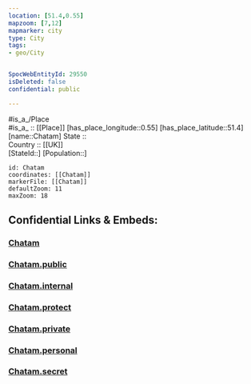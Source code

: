 ```yaml
---
location: [51.4,0.55] 
mapzoom: [7,12] 
mapmarker: city 
type: City
tags:
- geo/City


SpocWebEntityId: 29550
isDeleted: false
confidential: public

---
```

#is_a_/Place  
#is_a_ :: [[Place]] 
[has_place_longitude::0.55] 
[has_place_latitude::51.4] 
[name::Chatam] 
State ::  
Country :: [[UK]]  
[StateId::] 
[Population::] 



```leaflet
id: Chatam
coordinates: [[Chatam]] 
markerFile: [[Chatam]] 
defaultZoom: 11 
maxZoom: 18
```


## Confidential Links & Embeds: 

### [Chatam](/_Standards/Earth/Continent/Europe/Europe~North/UK/England/Regions~England/South_East_England/Medway/cities~Medway/Chatam.md) 

### [Chatam.public](/_public/Earth/Continent/Europe/Europe~North/UK/England/Regions~England/South_East_England/Medway/cities~Medway/Chatam.public.md) 

### [Chatam.internal](/_internal/Earth/Continent/Europe/Europe~North/UK/England/Regions~England/South_East_England/Medway/cities~Medway/Chatam.internal.md) 

### [Chatam.protect](/_protect/Earth/Continent/Europe/Europe~North/UK/England/Regions~England/South_East_England/Medway/cities~Medway/Chatam.protect.md) 

### [Chatam.private](/_private/Earth/Continent/Europe/Europe~North/UK/England/Regions~England/South_East_England/Medway/cities~Medway/Chatam.private.md) 

### [Chatam.personal](/_personal/Earth/Continent/Europe/Europe~North/UK/England/Regions~England/South_East_England/Medway/cities~Medway/Chatam.personal.md) 

### [Chatam.secret](/_secret/Earth/Continent/Europe/Europe~North/UK/England/Regions~England/South_East_England/Medway/cities~Medway/Chatam.secret.md)


